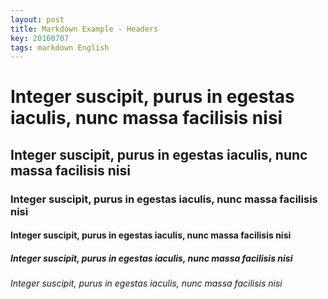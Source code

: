 ```yaml
---
layout: post
title: Markdown Example - Headers
key: 20160707
tags: markdown English
---
```


# Integer suscipit, purus in egestas iaculis, nunc massa facilisis nisi

## Integer suscipit, purus in egestas iaculis, nunc massa facilisis nisi

### Integer suscipit, purus in egestas iaculis, nunc massa facilisis nisi

#### Integer suscipit, purus in egestas iaculis, nunc massa facilisis nisi

##### Integer suscipit, purus in egestas iaculis, nunc massa facilisis nisi

###### Integer suscipit, purus in egestas iaculis, nunc massa facilisis nisi
